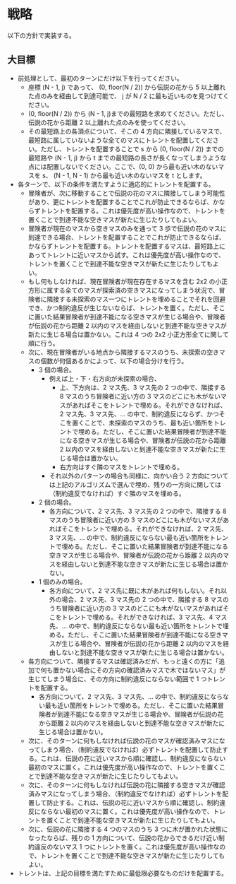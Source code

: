 # 戦略

以下の方針で実装する。

## 大目標

- 前処理として、最初のターンにだけ以下を行ってください。
  - 座標 (N - 1, j) であって、 (0, floor(N / 2)) から伝説の花から 5 以上離れた点のみを経由して到達可能で、 j が N / 2 に最も近いものを見つけてください。
  - (0, floor(N / 2)) から (N - 1, j)までの最短路を求めてください。ただし、伝説の花から距離 2 以上離れた点のみを使ってください。
  - その最短路上の各頂点について、そこの 4 方向に隣接しているマスで、最短路に属していないような全てのマスにトレントを配置してください。ただし、トレントを配置することで s から (0, floor(N / 2)) までの最短路や (N - 1, j) から t までの最短路の長さが長くなってしまうような点には配置しないでください。ここで、(0, 0) から最も近い木のないマスを s、 (N - 1, N - 1) から最も近い木のないマスを t とします。
- 各ターンで、以下の条件を満たすように適応的にトレントを配置する。
  - 冒険者が、次に移動することで伝説の花のマスに隣接してしまう可能性があり、更にトレントを配置することでこれが防止できるならば、かならずトレントを配置する。これは優先度が高い操作なので、トレントを置くことで到達不能な空きマスが新たに生じたりしてもよい。
  - 冒険者が現在のマスから空きマスのみを通って 3 歩で伝説の花のマスに到達できる場合、トレントを配置することでこれが防止できるならば、かならずトレントを配置する。トレントを配置するマスは、最短路上にあってトレントに近いマスから試す。これは優先度が高い操作なので、トレントを置くことで到達不能な空きマスが新たに生じたりしてもよい。
  - もし何もしなければ、現在冒険者が現在存在するマスを含む 2x2 の小正方形に属する全てのマスが探索済の空きマスになってしまう状況で、冒険者に隣接する未探索のマス一つにトレントを埋めることでそれを回避でき、かつ制約違反が生じないならば、トレントを置く。ただし、そこに置いた結果冒険者が到達不能になる空きマスが生じる場合や、冒険者が伝説の花から距離 2 以内のマスを経由しないと到達不能な空きマスが新たに生じる場合は置かない。これは 4 つの 2x2 小正方形全てに関して順に行う。
  - 次に、現在冒険者がいる地点から隣接するマスのうち、未探索の空きマスの個数が何個あるかによって、以下の場合分けを行う。
    - 3 個の場合。
      - 例えば上・下・右方向が未探索の場合、
        - 上、下方向は、2 マス先、3 マス先の 2 つの中で、隣接する 8 マスのうち冒険者に近い方の 3 マスのどこにも木がないマスがあればそこをトレントで埋める。それができなければ、2 マス先、3 マス先、... の中で、制約違反にならず、かつそこを置くことで、未探索のマスのうち、最も近い箇所をトレントで埋める。ただし、そこに置いた結果冒険者が到達不能になる空きマスが生じる場合や、冒険者が伝説の花から距離 2 以内のマスを経由しないと到達不能な空きマスが新たに生じる場合は置かない。
        - 右方向はすぐ隣のマスをトレントで埋める。
      - それ以外のパターンの場合も同様に、向かい合う 2 方向については上記のアルゴリズムで選んで埋め、残りの一方向に関しては（制約違反でなければ）すぐ隣のマスを埋める。
    - 2 個の場合。
      - 各方向について、2 マス先、3 マス先の 2 つの中で、隣接する 8 マスのうち冒険者に近い方の 3 マスのどこにも木がないマスがあればそこをトレントで埋める。それができなければ、2 マス先、3 マス先、... の中で、制約違反にならない最も近い箇所をトレントで埋める。ただし、そこに置いた結果冒険者が到達不能になる空きマスが生じる場合や、冒険者が伝説の花から距離 2 以内のマスを経由しないと到達不能な空きマスが新たに生じる場合は置かない。
    - 1 個のみの場合。
      - 各方向について、2 マス先に既に木があれば何もしない。それ以外の場合、2 マス先、3 マス先の 2 つの中で、隣接する 8 マスのうち冒険者に近い方の 3 マスのどこにも木がないマスがあればそこをトレントで埋める。それができなければ、3 マス先、4 マス先、... の中で、制約違反にならない最も近い箇所をトレントで埋める。ただし、そこに置いた結果冒険者が到達不能になる空きマスが生じる場合や、冒険者が伝説の花から距離 2 以内のマスを経由しないと到達不能な空きマスが新たに生じる場合は置かない。
  - 各方向について、隣接するマスは確認済みだが、もっと遠くの方に「追加で何も置かない場合にその方向の確認済みマスで木ではないマス」が生じてしまう場合に、その方向に制約違反にならない範囲で 1 つトレントを配置する。
    - 各方向について、2 マス先、3 マス先、... の中で、制約違反にならない最も近い箇所をトレントで埋める。ただし、そこに置いた結果冒険者が到達不能になる空きマスが生じる場合や、冒険者が伝説の花から距離 2 以内のマスを経由しないと到達不能な空きマスが新たに生じる場合は置かない。
  - 次に、そのターンに何もしなければ伝説の花のマスが確認済みマスになってしまう場合、（制約違反でなければ）必ずトレントを配置して防止する。これは、伝説の花に近いマスから順に確認し、制約違反にならない最初のマスに置く。これは優先度が高い操作なので、トレントを置くことで到達不能な空きマスが新たに生じたりしてもよい。
  - 次に、そのターンに何もしなければ伝説の花に隣接する空きマスが確認済みマスになってしまう場合、（制約違反でなければ）必ずトレントを配置して防止する。これは、伝説の花に近いマスから順に確認し、制約違反にならない最初のマスに置く。これは優先度が高い操作なので、トレントを置くことで到達不能な空きマスが新たに生じたりしてもよい。
  - 次に、伝説の花に隣接する 4 つのマスのうち 3 つに木が置かれた状態になったならば、残りの 1 方向について、伝説の花からできるだけ近い制約違反のないマス 1 つにトレントを置く。これは優先度が高い操作なので、トレントを置くことで到達不能な空きマスが新たに生じたりしてもよい。
- トレントは、上記の目標を満たすために最低限必要なものだけを配置する。
